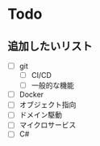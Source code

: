 # Todo

## 追加したいリスト
- [ ] git
  - [ ] CI/CD
  - [ ] 一般的な機能
- [ ] Docker
- [ ] オブジェクト指向
- [ ] ドメイン駆動
- [ ] マイクロサービス
- [ ] C#
